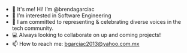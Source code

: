 - 👋 It's me! Hi! I’m @brendagarciac
- 👀 I’m interested in Software Engineering
- 🦾 I am committed to representing & celebrating diverse voices in the tech community.
- 💻 Always looking to collaborate on up and coming projects! 
- 📫 How to reach me: bgarciac2013@yahoo.com.mx

<!---
brendagarciac/brendagarciac is a ✨ special ✨ repository because its `README.md` (this file) appears on your GitHub profile.
You can click the Preview link to take a look at your changes.
--->

